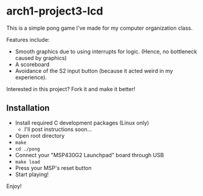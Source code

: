 # arch1-project3-lcd

This is a simple pong game I've made for my computer organization class. 

Features include: 
- Smooth graphics due to using interrupts for logic. (Hence, no bottleneck caused by graphics)
- A scoreboard
- Avoidance of the S2 input button (because it acted weird in my experience).

Interested in this project? Fork it and make it better!

## Installation
- Install required C development packages (Linux only)
    - I'll post instructions soon...
- Open root directory
- `make`
- `cd ./pong`
- Connect your "MSP430G2 Launchpad" board through USB
- `make load`
- Press your MSP's reset button
- Start playing!

Enjoy!
